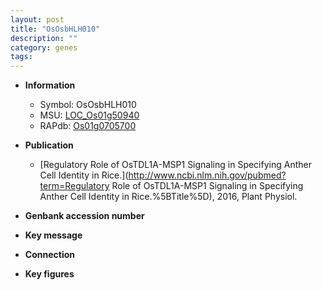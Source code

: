 ```yaml
---
layout: post
title: "OsOsbHLH010"
description: ""
category: genes
tags: 
---
```


* **Information**  
    + Symbol: OsOsbHLH010  
    + MSU: [LOC_Os01g50940](http://rice.plantbiology.msu.edu/cgi-bin/ORF_infopage.cgi?orf=LOC_Os01g50940)  
    + RAPdb: [Os01g0705700](http://rapdb.dna.affrc.go.jp/viewer/gbrowse_details/irgsp1?name=Os01g0705700)  

* **Publication**  
    + [Regulatory Role of OsTDL1A-MSP1 Signaling in Specifying Anther Cell Identity in Rice.](http://www.ncbi.nlm.nih.gov/pubmed?term=Regulatory Role of OsTDL1A-MSP1 Signaling in Specifying Anther Cell Identity in Rice.%5BTitle%5D), 2016, Plant Physiol.

* **Genbank accession number**  

* **Key message**  

* **Connection**  

* **Key figures**  


